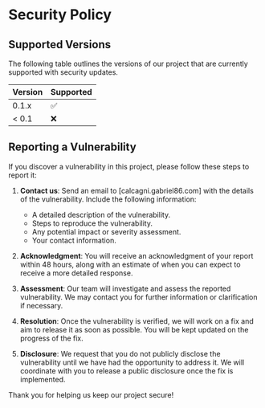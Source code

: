 # Security Policy

## Supported Versions

The following table outlines the versions of our project that are currently supported with security updates.

| Version | Supported          |
| ------- | ------------------ |
| 0.1.x   | :white_check_mark: |
| < 0.1   | :x:                |

## Reporting a Vulnerability

If you discover a vulnerability in this project, please follow these steps to report it:

1. **Contact us**: Send an email to [calcagni.gabriel86.com] with the details of the vulnerability. Include the following information:
   - A detailed description of the vulnerability.
   - Steps to reproduce the vulnerability.
   - Any potential impact or severity assessment.
   - Your contact information.

2. **Acknowledgment**: You will receive an acknowledgment of your report within 48 hours, along with an estimate of when you can expect to receive a more detailed response.

3. **Assessment**: Our team will investigate and assess the reported vulnerability. We may contact you for further information or clarification if necessary.

4. **Resolution**: Once the vulnerability is verified, we will work on a fix and aim to release it as soon as possible. You will be kept updated on the progress of the fix.

5. **Disclosure**: We request that you do not publicly disclose the vulnerability until we have had the opportunity to address it. We will coordinate with you to release a public disclosure once the fix is implemented.

Thank you for helping us keep our project secure!
